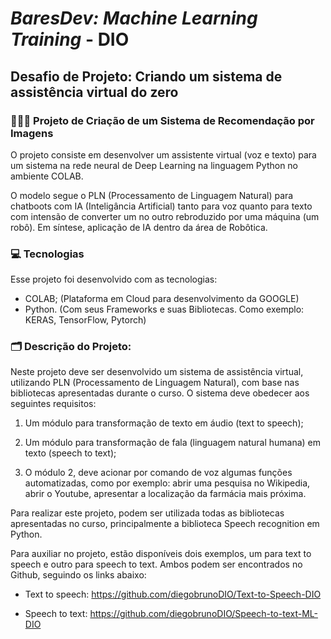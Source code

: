 # **_BaresDev: Machine Learning Training_** - DIO

## Desafio de Projeto: Criando um sistema de assistência virtual do zero

### 🧑🏻‍💻 Projeto de Criação de um Sistema de Recomendação por Imagens 
O projeto consiste em desenvolver um assistente virtual (voz e texto) para um sistema na rede neural de Deep Learning na linguagem Python no ambiente COLAB.

O modelo segue o PLN (Processamento de Linguagem Natural) para chatboots com IA (Inteligância Artificial) tanto para voz quanto para texto com intensão de converter um no outro rebroduzido por uma máquina (um robô). Em síntese, aplicação de IA dentro da área de Robôtica.

### 💻 Tecnologias
Esse projeto foi desenvolvido com as tecnologias:

- COLAB; (Plataforma em Cloud para desenvolvimento da GOOGLE)
- Python. (Com seus Frameworks e suas Bibliotecas. Como exemplo: KERAS, TensorFlow, Pytorch)

### 🗂️ Descrição do Projeto:
Neste projeto deve ser desenvolvido um sistema de assistência virtual, utilizando PLN (Processamento de Linguagem Natural), com base nas bibliotecas apresentadas durante o curso. O sistema deve obedecer aos seguintes requisitos: 

1. Um módulo para transformação de texto em áudio (text to speech); 

2. Um módulo para transformação de fala (linguagem natural humana) em texto (speech to text); 

3. O módulo 2, deve acionar por comando de voz algumas funções automatizadas, como por exemplo: abrir uma pesquisa no Wikipedia, abrir o Youtube, apresentar a localização da farmácia mais próxima. 

Para realizar este projeto, podem ser utilizada todas as bibliotecas apresentadas no curso, principalmente a biblioteca Speech recognition em Python.  

Para auxiliar no projeto, estão disponíveis dois exemplos, um para text to speech e outro para speech to text. Ambos podem ser encontrados no Github, seguindo os links abaixo: 

- Text to speech: https://github.com/diegobrunoDIO/Text-to-Speech-DIO 

- Speech to text: https://github.com/diegobrunoDIO/Speech-to-text-ML-DIO 
